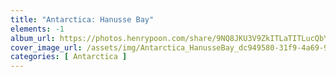 ```yaml
---
title: "Antarctica: Hanusse Bay"
elements: -1
album_url: https://photos.henrypoon.com/share/9NQ8JKU3V9ZkITLaTITLucQbY-UTp-i-XwSvXQtEh2zkox57UYCFK7LXcPrK8kmYe-s
cover_image_url: /assets/img/Antarctica_HanusseBay_dc949580-31f9-4a69-93b5-f1b216415d1f.jpg
categories: [ Antarctica ]
---
```

